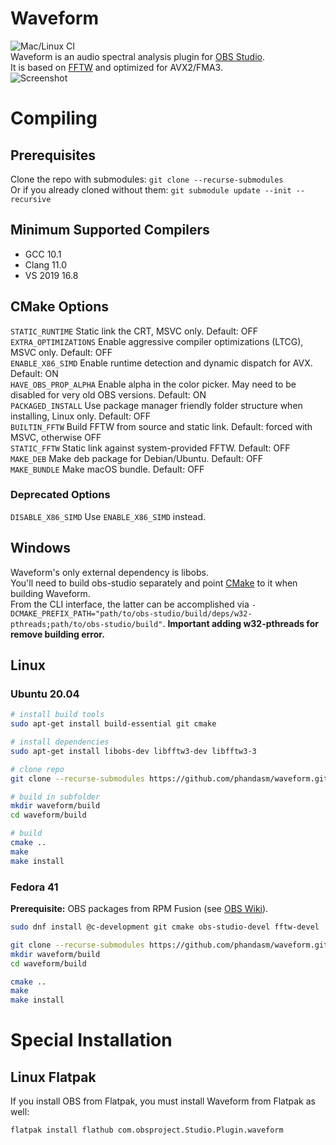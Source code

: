 # Waveform
![Mac/Linux CI](https://github.com/phandasm/waveform/actions/workflows/main.yml/badge.svg?event=push)  
Waveform is an audio spectral analysis plugin for [OBS Studio](https://obsproject.com/).  
It is based on [FFTW](https://www.fftw.org/) and optimized for AVX2/FMA3.  
![Screenshot](https://i.imgur.com/y40gfQB.png)

# Compiling
## Prerequisites
Clone the repo with submodules: `git clone --recurse-submodules`  
Or if you already cloned without them: `git submodule update --init --recursive`

## Minimum Supported Compilers
- GCC 10.1
- Clang 11.0
- VS 2019 16.8

## CMake Options
`STATIC_RUNTIME` Static link the CRT, MSVC only. Default: OFF  
`EXTRA_OPTIMIZATIONS` Enable aggressive compiler optimizations (LTCG), MSVC only. Default: OFF  
`ENABLE_X86_SIMD` Enable runtime detection and dynamic dispatch for AVX. Default: ON  
`HAVE_OBS_PROP_ALPHA` Enable alpha in the color picker. May need to be disabled for very old OBS versions. Default: ON  
`PACKAGED_INSTALL` Use package manager friendly folder structure when installing, Linux only. Default: OFF  
`BUILTIN_FFTW` Build FFTW from source and static link. Default: forced with MSVC, otherwise OFF  
`STATIC_FFTW` Static link against system-provided FFTW. Default: OFF  
`MAKE_DEB` Make deb package for Debian/Ubuntu. Default: OFF  
`MAKE_BUNDLE` Make macOS bundle. Default: OFF

### Deprecated Options
`DISABLE_X86_SIMD` Use `ENABLE_X86_SIMD` instead.

## Windows
Waveform's only external dependency is libobs.  
You'll need to build obs-studio separately and point [CMake](https://cmake.org/) to it when building Waveform.  
From the CLI interface, the latter can be accomplished via `-DCMAKE_PREFIX_PATH="path/to/obs-studio/build/deps/w32-pthreads;path/to/obs-studio/build"`.
**Important adding w32-pthreads for remove building error.**

## Linux
### Ubuntu 20.04
```bash
# install build tools
sudo apt-get install build-essential git cmake

# install dependencies
sudo apt-get install libobs-dev libfftw3-dev libfftw3-3

# clone repo
git clone --recurse-submodules https://github.com/phandasm/waveform.git

# build in subfolder
mkdir waveform/build
cd waveform/build

# build
cmake ..
make
make install
```

### Fedora 41
**Prerequisite:** OBS packages from RPM Fusion (see [OBS Wiki](https://obsproject.com/wiki/unofficial-linux-builds#fedora)).  

```bash
sudo dnf install @c-development git cmake obs-studio-devel fftw-devel

git clone --recurse-submodules https://github.com/phandasm/waveform.git
mkdir waveform/build
cd waveform/build

cmake ..
make
make install
```

# Special Installation
## Linux Flatpak

If you install OBS from Flatpak, you must install Waveform from Flatpak as well:
```
flatpak install flathub com.obsproject.Studio.Plugin.waveform
```


